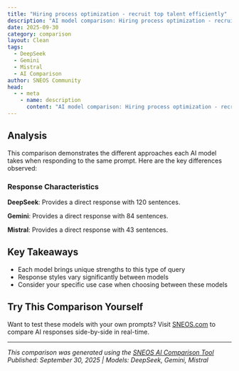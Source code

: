 ```yaml
---
title: "Hiring process optimization - recruit top talent efficiently"
description: "AI model comparison: Hiring process optimization - recruit top talent efficiently..."
date: 2025-09-30
category: comparison
layout: Clean
tags:
  - DeepSeek
  - Gemini
  - Mistral
  - AI Comparison
author: SNEOS Community
head:
  - - meta
    - name: description
      content: "AI model comparison: Hiring process optimization - recruit top talent efficiently..."
---
```


<ChatComparison
  title="Hiring process optimization - recruit top talent efficiently"
  prompt="Hiring process optimization - recruit top talent efficiently"
  :responses='{"DeepSeek": "Of course. Optimizing the hiring process to recruit top talent efficiently is a critical business function. Top candidates are off the market in 10 days on average, so a slow, clunky process is your biggest enemy.\n\nHere is a comprehensive guide to hiring process optimization, broken down into a strategic framework.\n\n### The Core Philosophy: Shift from \u0022Filling a Vacancy\u0022 to \u0022Winning a Candidate\u0022\n\nEfficiency isn\u0027t just about speed; it\u0027s about creating a seamless, respectful, and compelling candidate experience that makes top talent *want* to join your company.\n\n---\n\n### Phase 1: Foundation \u0026 Preparation (Pre-Recruitment)\n\nThis is the most crucial phase. Fail here, and the rest of the process will be inefficient.\n\n**1. Role Definition \u0026 Success Profiles**\n* **Go Beyond the Job Description:** Instead of a list of responsibilities, create a \u0022Success Profile.\u0022 What does \u0022excellence\u0022 look like in this role in 6 months? In a year?\n* **Identify Core Competencies:** Distinguish between \u0022Must-Haves\u0022 (non-negotiable skills like a specific programming language) and \u0022Nice-to-Haves\u0022 (skills that can be taught, like a specific tool).\n* **Use a Scorecard:** Create a simple grid to evaluate all candidates against the same core competencies (e.g., Technical Skill, Problem-Solving, Culture Add) to remove bias and streamline decision-making.\n\n**2. Assemble the Hiring Team \u0026 Define Workflow**\n* **Identify Key Stakeholders:** Who needs to be involved? Hiring Manager, Recruiter, potential peers, and a skip-level manager. Keep this group small (3-4 interviewers is ideal).\n* **Define Clear Roles:** Who screens? Who does the first-round interview? Who makes the final decision? Use a RACI chart (Responsible, Accountable, Consulted, Informed) to prevent confusion.\n* **Set the Interview Loop:** Design a structured interview process where each interviewer focuses on a specific competency. This avoids asking the candidate the same question multiple times.\n\n---\n\n### Phase 2: Sourcing \u0026 Attraction\n\n**3. Proactive \u0026 Targeted Sourcing**\n* **Empower Your Employees:** Implement a structured Employee Referral Program. Your best employees often know other top talents. Make it easy and rewarding for them.\n* **Leverage LinkedIn \u0026 Boolean Search:** Train recruiters on advanced, boolean-driven search techniques to find passive candidates who aren\u0027t actively applying.\n* **Build Talent Pipelines:** Continuously engage with potential candidates for critical roles *before* a position opens. Use a CRM (Candidate Relationship Management) system or a simple ATS with nurturing capabilities.\n\n**4. Compelling Employer Branding**\n* **Showcase Your Culture:** Use your careers page, social media (especially LinkedIn and Instagram), and sites like Glassdoor to show what it\u0027s *really* like to work there. Feature real employees and projects.\n* **Create \u0022Frictionless\u0022 Job Descriptions:** Write for the candidate, not for HR. Use inclusive language, focus on impact rather than just duties, and be transparent about salary ranges.\n\n---\n\n### Phase 3: Selection \u0026 Evaluation\n\nThis is where most processes break down. The goal is to be rigorous but respectful.\n\n**5. Streamline Application \u0026 Screening**\n* **Optimize the Apply Flow:** The application should take **less than 15 minutes**. Every additional field reduces completion rates. Use \u0022Apply with LinkedIn\u0022 or pre-populate fields.\n* **Use Pre-Screening Questions:** Automatically filter for \u0022Must-Haves\u0022 with 2-3 knockout questions (e.g., \u0022Do you have the legal right to work in [Country]?\u0022, \u0022Are you located within a commutable distance to [City]?\u0022).\n* **Leverage Technology:** Use an Applicant Tracking System (ATS) like Lever, Greenhouse, or Ashby to automate workflows, schedule interviews, and keep everyone on the same page.\n\n**6. Implement Structured Interviews**\n* **Consistency is Key:** All candidates for the same role should be asked a core set of questions based on the success profile competencies. This allows for fair comparison.\n* **Use Behavioral \u0026 Situational Questions:** \u0022Tell me about a time when...\u0022 (Behavioral) and \u0022How would you handle...\u0022 (Situational) are more predictive of future performance than hypotheticals.\n* **Train Your Interviewers:** Ensure interviewers know how to conduct effective, unbiased interviews, take good notes, and use the predefined scorecard.\n\n**7. Accelerate the Process with Efficiency Hacks**\n* **The 10-Day Rule:** Aim to complete the entire process from first contact to offer within 10 calendar days.\n* **Schedule in Blocks:** Dedicate specific days/times for interviews (e.g., \u0022We interview for this role on Tuesdays and Thursdays\u0022). This simplifies scheduling and condenses the timeline.\n* **Conduct Panel Interviews (Wisely):** Having 2-3 interviewers in one session can replace multiple rounds, but it must be well-organized to not overwhelm the candidate.\n* **Minimize Take-Home Assignments:** If you use them, keep them short (\u003C 2-3 hours), respect the candidate\u0027s time, and compensate them for significant work. Use them late in the process and only for finalists.\n\n---\n\n### Phase 4: Decision \u0026 Offer\n\n**8. Debrief \u0026 Decide Quickly**\n* **Hold a Prompt Debrief Meeting:** Schedule the hiring team debrief for the same day as the final interview, or the next morning at the latest.\n* **Use a \u0022Vote\u0022 System:** During the debrief, have each interviewer share their scores and notes from the scorecard. The hiring manager then makes the final call based on collective input.\n\n**9. Make a Compelling Offer**\n* **Be Prepared to Move Fast:** Have the offer letter pre-approved and ready to send within hours of the decision.\n* **The \u0022Exploding Offer\u0022:** Give a candidate a reasonable but firm deadline (e.g., 3-5 business days) to respond. This creates urgency and prevents candidates from using your offer to shop around.\n* **The Offer Call:** The hiring manager should make the verbal offer call. Sell the candidate on the vision, their impact, and the team. An offer is not a formality; it\u0027s the final sales pitch.\n\n**10. Master the Close**\n* **Be Flexible:** Top talent often has competing offers. Be prepared to negotiate on salary, equity, signing bonuses, or start dates.\n* **Have a \u0022Closer\u0022 Ready:** If negotiations stall, have a senior leader (e.g., VP) ready to jump on a call to close the candidate.\n\n---\n\n### Phase 5: Post-Offer \u0026 Continuous Improvement\n\n**11. Maintain Engagement Until Day One**\nThe process isn\u0027t over when they sign. The time between signing and starting is a high-risk period for \u0022ghosting.\u0022\n* Assign a buddy.\n* Send welcome swag.\n* Have the manager check in regularly.\n\n**12. Analyze \u0026 Optimize**\n* **Track Key Metrics (KPIs):**\n * **Time to Fill:** From job opening to accepted offer.\n * **Time to Hire:** From application to accepted offer.\n * **Source of Hire:** Which channel (referrals, LinkedIn, etc.) brings the best candidates?\n * **Offer Acceptance Rate:** If this is low, your offer or selling process is weak.\n * **Candidate Drop-Off Rate:** At which stage do candidates abandon the process? This identifies friction points.\n* **Gather Candidate Feedback:** Send a short survey to all candidates (even rejected ones) about their experience. This is a goldmine for improvement.\n\n### Technology Stack for Optimization\n\n* **ATS (Applicant Tracking System):** The backbone. (e.g., Lever, Greenhouse, Ashby)\n* **CRM (Candidate Relationship Management):** For nurturing pipelines. (e.g., Gem, SeekOut)\n* **Scheduling Tool:** To eliminate email ping-pong. (e.g., Calendly, GoodTime)\n* **Video Interviewing:** For asynchronous or live remote interviews. (e.g., HireVue, Zoom)\n* **Assessment Tools:** For skills testing. (e.g., HackerRank, CodeSignal, Equip)\n\nBy implementing this structured approach, you transform hiring from a reactive, stressful event into a strategic, efficient, and predictable engine for acquiring top talent.", "Gemini": "## Hiring Process Optimization: Recruiting Top Talent Efficiently\n\nOptimizing your hiring process is crucial for attracting and securing top talent. A streamlined and effective process not only saves time and resources but also improves the candidate experience, making your company a more desirable place to work.\n\nHere\u0027s a breakdown of key areas to focus on:\n\n**1. Define and Understand Your Needs:**\n\n* **Job Analysis \u0026 Description:**\n * **Clearly define the role\u0027s purpose, responsibilities, and required skills.** Don\u0027t just copy and paste from old descriptions.\n * **Involve stakeholders** (hiring manager, team members) to ensure accuracy and buy-in.\n * **Identify essential vs. desirable skills.** This helps prioritize candidates.\n * **Highlight company culture and values** to attract candidates who align.\n * **Use action verbs and quantifiable results** to showcase the impact of the role.\n* **Target Candidate Profile:**\n * **Determine the ideal candidate\u0027s background, experience, and personality traits.**\n * **Consider the candidate\u0027s career aspirations and how the role fits into their goals.**\n * **Understand the competitive landscape:** What are other companies offering?\n * **Develop realistic salary expectations** based on market research and internal equity.\n\n**2. Attract Top Talent (Sourcing \u0026 Recruitment Marketing):**\n\n* **Diversify Sourcing Channels:**\n * **Job Boards:** Indeed, LinkedIn, specialized industry boards.\n * **Professional Networks:** LinkedIn, industry associations, alumni networks.\n * **Employee Referrals:** Implement a robust referral program with incentives.\n * **Social Media:** Actively engage on platforms like LinkedIn, Twitter, and Facebook to promote your company culture and job openings.\n * **University Recruiting:** Attend career fairs, partner with relevant departments, offer internships.\n * **Recruiting Events:** Participate in or host industry events to network and attract candidates.\n * **Direct Sourcing:** Proactively reach out to passive candidates who fit your target profile.\n* **Employer Branding:**\n * **Showcase your company culture, values, and employee benefits.**\n * **Share employee testimonials and success stories.**\n * **Maintain an engaging and informative careers page.**\n * **Actively manage your online reputation** on platforms like Glassdoor.\n* **Compelling Job Advertisements:**\n * **Write clear, concise, and engaging job descriptions.**\n * **Highlight the unique benefits of working for your company.**\n * **Use keywords that candidates are likely to search for.**\n * **Include a clear call to action (e.g., \u0022Apply Now\u0022).**\n* **Mobile Optimization:** Ensure your application process is mobile-friendly.\n\n**3. Efficient Screening \u0026 Selection:**\n\n* **Streamline the Application Process:**\n * **Make it easy for candidates to apply.**\n * **Reduce the number of required fields to a minimum.**\n * **Allow candidates to apply using their LinkedIn profile.**\n* **Implement an Applicant Tracking System (ATS):**\n * **Centralize candidate data and streamline the workflow.**\n * **Automate repetitive tasks, such as resume screening.**\n * **Track key metrics to identify bottlenecks and improve efficiency.**\n* **Resume Screening \u0026 Initial Assessment:**\n * **Use the ATS to filter applications based on required skills and experience.**\n * **Focus on candidates who meet the essential criteria outlined in the job description.**\n * **Consider using automated screening tools to further refine the pool of candidates.**\n* **Phone Screening:**\n * **Quickly assess candidates\u0027 communication skills, interest in the role, and basic qualifications.**\n * **Use a structured interview guide to ensure consistency.**\n* **Skills Assessments (Optional):**\n * **Use online assessments to evaluate candidates\u0027 technical skills, problem-solving abilities, and personality traits.**\n * **Choose assessments that are relevant to the role and validated for accuracy.**\n* **Structured Interviews:**\n * **Develop a standardized set of questions for each candidate.**\n * **Use behavioral questions to assess past performance in similar situations.**\n * **Involve multiple interviewers to get a comprehensive perspective.**\n * **Train interviewers on how to conduct effective and unbiased interviews.**\n * **Focus on assessing the \u0022fit\u0022 of the candidate with the company culture and values.**\n\n**4. Offer \u0026 Onboarding:**\n\n* **Competitive Offer:**\n * **Conduct market research to determine a competitive salary and benefits package.**\n * **Consider offering additional perks, such as flexible work arrangements or professional development opportunities.**\n * **Clearly communicate the offer details and answer any questions the candidate may have.**\n* **Efficient Offer Process:**\n * **Prepare and send the offer letter promptly.**\n * **Be responsive to the candidate\u0027s inquiries.**\n * **Negotiate in good faith to reach a mutually agreeable agreement.**\n* **Streamlined Onboarding:**\n * **Prepare a comprehensive onboarding plan to welcome the new employee and help them acclimate to the company.**\n * **Provide the new employee with the necessary resources and training.**\n * **Assign a mentor or buddy to provide support and guidance.**\n * **Gather feedback from the new employee during the onboarding process to identify areas for improvement.**\n\n**5. Measure and Optimize:**\n\n* **Track Key Metrics:**\n * **Time to Hire:** The time it takes to fill a position.\n * **Cost per Hire:** The total cost associated with filling a position.\n * **Source of Hire:** The channel that produced the most qualified candidates.\n * **Quality of Hire:** The performance and retention rate of new hires.\n * **Candidate Experience:** Satisfaction of candidates with the hiring process.\n* **Analyze Data:**\n * **Identify bottlenecks and areas for improvement in the hiring process.**\n * **Evaluate the effectiveness of different sourcing channels.**\n * **Assess the quality of new hires from different sources.**\n* **Continuously Improve:**\n * **Implement changes based on data analysis and feedback.**\n * **Stay up-to-date on the latest recruitment trends and best practices.**\n * **Regularly review and update the hiring process to ensure it remains efficient and effective.**\n\n**Key Considerations for Efficiency:**\n\n* **Automation:** Leverage technology to automate repetitive tasks.\n* **Communication:** Keep candidates informed throughout the process.\n* **Feedback:** Solicit feedback from both candidates and hiring managers.\n* **Transparency:** Be honest and transparent about the role and the company.\n* **Flexibility:** Adapt your process to meet the specific needs of each role.\n* **Bias Mitigation:** Implement strategies to reduce unconscious bias in the hiring process.\n\n**In conclusion, optimizing your hiring process is an ongoing effort. By focusing on these key areas and continuously measuring and improving, you can attract top talent, streamline your recruitment efforts, and build a high-performing workforce.**\n", "Mistral": "Optimizing your hiring process to recruit top talent efficiently involves several key steps. Here\u0027s a streamlined approach to help you achieve this:\n\n1. **Define the Role Clearly:**\n - Write a detailed job description outlining required skills, experiences, and responsibilities.\n - Identify key competencies and cultural fit factors.\n\n2. **Build a Strong Employer Brand:**\n - Showcase your company culture, values, and benefits.\n - Leverage social media, company website, and review sites (like Glassdoor) to create a positive image.\n\n3. **Leverage Technology:**\n - Use an Applicant Tracking System (ATS) to manage resumes, screen candidates, and track progress.\n - Implement AI-driven tools for initial screening and scheduling.\n - Utilize video interviewing platforms to save time and expand reach.\n\n4. **Diversify Sourcing Channels:**\n - Use job boards, LinkedIn, professional networks, and niche platforms relevant to your industry.\n - Consider passive candidates through proactive sourcing.\n - Leverage employee referrals and alumni networks.\n\n5. **Streamline Application Process:**\n - Make the application process simple, mobile-friendly, and quick.\n - Remove unnecessary steps and only ask for relevant information.\n\n6. **Implement Effective Screening:**\n - Use pre-screening questions to filter out unqualified candidates.\n - Conduct phone or video screens before inviting candidates for in-person interviews.\n - Utilize skills assessments relevant to the role.\n\n7. **Structure Interviews Effectively:**\n - Use a mix of behavioral, situational, and technical questions.\n - Involve key team members in the interview process.\n - Ensure a consistent and fair evaluation process with scorecards.\n\n8. **Improve Candidate Experience:**\n - Communicate regularly and clearly with candidates throughout the process.\n - Provide timely feedback and updates.\n - Be respectful of candidates\u0027 time and effort.\n\n9. **Fast-Track the Process:**\n - Move quickly on strong candidates.\n - Have interview panels ready and aligned.\n - Make data-driven decisions and streamline the offer process.\n\n10. **Measure and Improve:**\n - Track key metrics such as time-to-fill, cost-per-hire, offer acceptance rate, and quality of hire.\n - Regularly review and improve your hiring process based on data and feedback.\n\n11. **Onboarding:**\n - Plan a structured onboarding process to integrate new hires effectively.\n - Provide clear expectations, resources, and support for new employees.\n\n12. **Train Hiring Managers:**\n - Provide training to hiring managers on effective interviewing, unconscious bias, and decision-making.\n\nBy implementing these steps, you\u0027ll create a more efficient hiring process that helps you attract, evaluate, and hire top talent effectively."}' 
  published-date="22:46"
/>

## Analysis

This comparison demonstrates the different approaches each AI model takes when responding to the same prompt. Here are the key differences observed:

### Response Characteristics

**DeepSeek**: Provides a direct response with 120 sentences. 

**Gemini**: Provides a direct response with 84 sentences. 

**Mistral**: Provides a direct response with 43 sentences. 

## Key Takeaways

- Each model brings unique strengths to this type of query
- Response styles vary significantly between models
- Consider your specific use case when choosing between these models

## Try This Comparison Yourself

Want to test these models with your own prompts? Visit [SNEOS.com](https://sneos.com) to compare AI responses side-by-side in real-time.

---

*This comparison was generated using the [SNEOS AI Comparison Tool](https://sneos.com)*
*Published: September 30, 2025 | Models: DeepSeek, Gemini, Mistral*
